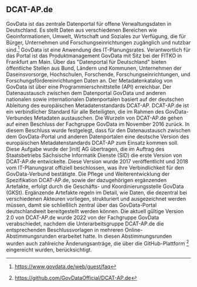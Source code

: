 ## DCAT-AP.de
GovData ist das zentrale Datenportal für offene Verwaltungsdaten in Deutschland. Es stellt Daten aus verschiedenen Bereichen wie Geoinformationen, Umwelt, Wirtschaft und Soziales zur Verfügung, die für Bürger, Unternehmen und Forschungseinrichtungen zugänglich und nutzbar sind.[^39]
GovData ist eine Anwendung des IT-Planungsrates. Verantwortlich für das Portal ist das Produktmanagement GovData mit Sitz bei der FITKO in Frankfurt am Main. Über das "Datenportal für Deutschland" bieten öffentliche Stellen aus Bund, Ländern und Kommunen, Unternehmen der Daseinsvorsorge, Hochschulen, Forschende, Forschungseinrichtungen, und Forschungsfördereinrichtungen Daten an. Der Metadatenkatalog von GovData ist über eine Programmierschnittstelle (API) erreichbar.
Der Datenaustausch zwischen dem Datenportal GovData und anderen nationalen sowie internationalen Datenportalen basiert auf der deutschen Ableitung des europäischen Metadatenstandards DCAT-AP. DCAT-AP.de ist ein verbindlicher Standard für alle Beteiligten, die im Rahmen des GovData-Verbundes Metadaten austauschen.
Die Wurzeln von DCAT-AP.de gehen auf einen Beschluss der Fachgruppe GovData im November 2016 zurück. In diesem Beschluss wurde festgelegt, dass für den Datenaustausch zwischen dem GovData-Portal und anderen Datenportalen eine deutsche Version des europäischen Metadatenstandards DCAT-AP zum Einsatz kommen soll. Diese Aufgabe wurde der ]init[ AG übertragen, die im Auftrag des Staatsbetriebs Sächsische Informatik Dienste (SID) die erste Version von DCAT-AP.de entwickelte. Diese Version wurde 2017 veröffentlicht und 2018 vom IT-Planungsrat offiziell beschlossen, was ihre Verbindlichkeit für den GovData-Verbund bestätigte.
Die Pflege und Weiterentwicklung der Spezifikation DCAT-AP.de, sowie der dazugehörigen ergänzenden Artefakte, erfolgt durch die Geschäfts- und Koordinierungsstelle GovData (GKSt). Ergänzende Artefakte regeln im Detail, wie Daten, die dezentral bei verschiedenen Akteuren vorliegen, strukturiert und ausgezeichnet werden müssen, damit sie schließlich zentral über das GovData-Portal deutschlandweit bereitgestellt werden können. Die aktuell gültige Version 2.0 von DCAT-AP.de wurde 2022 von der Fachgruppe GovData verabschiedet, nachdem die Unterarbeitsgruppe DCAT-AP.de die entsprechenden Beschlussvorlagen in mehreren Online-Abstimmungsrunden erarbeitet hatte. In diesen Abstimmungsrunden wurden auch zahlreiche Änderungsanträge, die über die GitHub-Plattform [^40] eingereicht wurden, berücksichtigt.

[^39]:https://www.govdata.de/web/guest/faq
[^40]:https://github.com/GovDataOfficial/DCAT-AP.de
